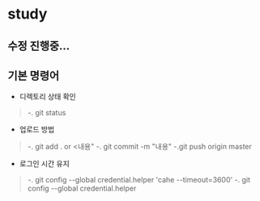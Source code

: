 # study

## 수정 진행중...

## 기본 명령어
- 디렉토리 상태 확인
 >-. git status

- 업로드 방법
 >-. git add . or <내용"
 >-. git commit -m "내용"
 >-.git push origin master

- 로그인 시간 유지
 >-. git config --global credential.helper 'cahe --timeout=3600'
 >-. git config --global credential.helper


